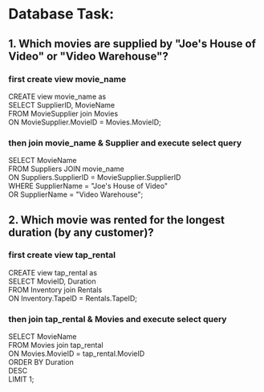 # Database Task:

## 1. Which movies are supplied by "Joe's House of Video" or "Video Warehouse"?

### first create view movie_name

CREATE view movie_name as\
SELECT SupplierID, MovieName\
FROM MovieSupplier join Movies\
ON MovieSupplier.MovieID = Movies.MovieID;

### then join movie_name & Supplier and execute select query

SELECT MovieName\
FROM Suppliers JOIN movie_name\
ON Suppliers.SupplierID = MovieSupplier.SupplierID\
WHERE SupplierName = "Joe's House of Video"\
OR SupplierName  = "Video Warehouse";

## 2. Which movie was rented for the longest duration (by any customer)?

### first create view tap_rental

CREATE view tap_rental as\
SELECT MovieID, Duration\
FROM Inventory join Rentals\
ON Inventory.TapeID = Rentals.TapeID;

### then join tap_rental & Movies and execute select query

SELECT MovieName\
FROM Movies join tap_rental\
ON Movies.MovieID = tap_rental.MovieID\
ORDER BY Duration\
DESC\
LIMIT 1;


 
